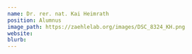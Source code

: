 ```yaml
---
name: Dr. rer. nat. Kai Heimrath
position: Alumnus
image_path: https://zaehlelab.org/images/DSC_8324_KH.png
website:
blurb:
---
```

